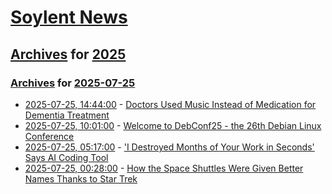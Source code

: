 # [Soylent News](../../../README.md)

## [Archives](../../index.md) for [2025](../index.md)

### [Archives](../../index.md) for [2025-07-25](index.md)

* [2025-07-25, 14:44:00](https://soylentnews.org/article.pl?sid=25/07/24/1036232&from=rss) - [Doctors Used Music Instead of Medication for Dementia Treatment](https://soylentnews.org/article.pl?sid=25/07/24/1036232&from=rss)
* [2025-07-25, 10:01:00](https://soylentnews.org/article.pl?sid=25/07/24/1032215&from=rss) - [Welcome to DebConf25 - the 26th Debian Linux Conference](https://soylentnews.org/article.pl?sid=25/07/24/1032215&from=rss)
* [2025-07-25, 05:17:00](https://soylentnews.org/article.pl?sid=25/07/24/1027254&from=rss) - ['I Destroyed Months of Your Work in Seconds' Says AI Coding Tool ](https://soylentnews.org/article.pl?sid=25/07/24/1027254&from=rss)
* [2025-07-25, 00:28:00](https://soylentnews.org/article.pl?sid=25/07/24/1023256&from=rss) - [How the Space Shuttles Were Given Better Names Thanks to Star Trek](https://soylentnews.org/article.pl?sid=25/07/24/1023256&from=rss)
